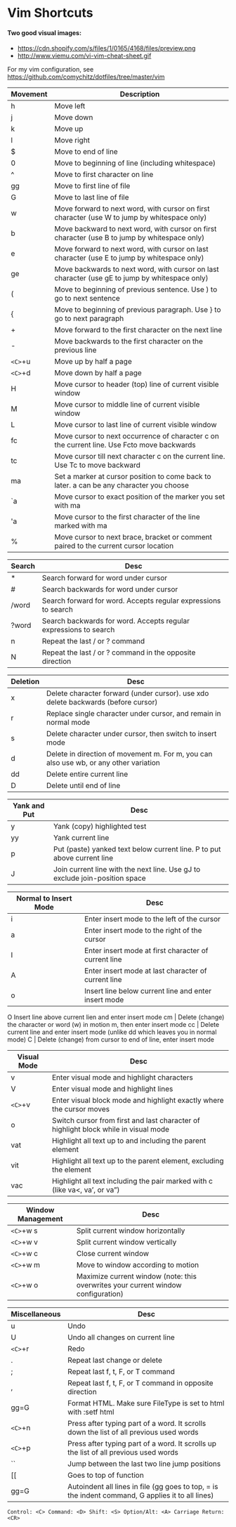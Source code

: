 # Vim Shortcuts

#### Two good visual images:
* https://cdn.shopify.com/s/files/1/0165/4168/files/preview.png
* http://www.viemu.com/vi-vim-cheat-sheet.gif

For my vim configuration, see https://github.com/comychitz/dotfiles/tree/master/vim

Movement | Description 
--- | ---
h|Move left
j|Move down 
k|Move up 
l|Move right
$|Move to end of line 
0|Move to beginning of line (including whitespace) 
^|Move to first character on line 
gg|Move to first line of file 
G|Move to last line of file 
w|Move forward to next word, with cursor on <span>first</span> character (use W to jump by whitespace only) 
b|Move backward to next word, with cursor on <span>first</span> character (use B to jump by whitespace only) 
e|Move forward to next word, with cursor on <span>last</span> character (use E to jump by whitespace only) 
ge|Move backwards to next word, with cursor on <span>last</span> character (use gE to jump by whitespace only) 
(|Move to beginning of previous sentence. Use ) to go to next sentence 
{ |    	 	Move to beginning of previous paragraph. Use } to go to next paragraph 
\+ |    		Move forward to the first character on the next line
\-  |       Move backwards to the first character on the previous line
``<C>``+u|   	Move up by half a page 
``<C>``+d |  	Move down by half a page 
H|         Move cursor to <span>header</span> (top) line of current visible window
M |        Move cursor to <span>middle</span> line of current visible window 
L  |       Move cursor to <span>last</span> line of current visible window 
fc  |      Move cursor to next occurrence of character c on the current line. Use Fcto move backwards
tc   |     Move cursor till next character c on the current line. Use Tc to move backward
ma    |   	Set a marker at cursor position to come back to later. a can be any character you choose
`a    |    Move cursor to exact position of the marker you set with ma 
'a     |   Move cursor to the first character of the line marked with ma 
%       |  Move cursor to next brace, bracket or comment paired to the current cursor location 

Search | Desc 
--- | ---
*     |      	Search forward for word under cursor                                                                                                      
#       |     	Search backwards for word under cursor 
/word   |  	Search forward for word. Accepts regular expressions to search 
?word   | 	Search backwards for word. Accepts regular expressions to search
n       |     	Repeat the last / or ? command
N       |    	Repeat the last / or ? command in the opposite direction

Deletion | Desc 
--- | ---
x    |      	Delete character forward (under cursor). use xdo delete backwards (before cursor)
r    |       	Replace single character under cursor, and remain in normal mode 
s    |       	Delete character under cursor, then switch to insert mode 
d    |       	Delete in direction of movement m. For m, you can also use wb, or any other variation
dd   |     	Delete entire current line 
D    |     	Delete until end of line

Yank and Put | Desc
--- | ---
y        |  	Yank (copy) highlighted test
yy	|	Yank current line
p	|	Put (paste) yanked text below current line. P to put above current line
J	|	Join current line with the next line. Use gJ to exclude join-position space

Normal to Insert Mode | Desc
--- | ---
i	|	Enter insert mode to the left of the cursor
a	|	Enter insert mode to the right of the cursor
I	|	Enter insert mode at first character of current line
A	|	Enter insert mode at last character of current line
o	|	Insert line below current line and enter insert mode
O		Insert line above current lien and enter insert mode
cm	|	Delete (change) the character or word (w) in motion m, then enter insert mode
cc	|	Delete current line and enter insert mode (unlike dd which leaves you in normal mode)
C	|	Delete (change) from cursor to end of line, enter insert mode

Visual Mode | Desc
--- | ---
v	|	Enter visual mode and highlight characters
V	|	Enter visual mode and highlight lines
``<C>``+v	|	Enter visual block mode and highlight exactly where the cursor moves
o	|	Switch cursor from first and last character of highlight block while in visual mode
vat	|	Highlight all text up to and including the parent element
vit	|	Highlight all text up to the parent element, excluding the element
vac	|	Highlight all text including the pair marked with c (like va<, va’, or va”)

Window Management | Desc
--- | ---
``<C>``+w s	| Split current window horizontally
``<C>``+w v|	Split current window vertically
``<C>``+w c|Close current window
``<C>``+w m	|Move to window according to motion
``<C>``+w o	|Maximize current window (note: this overwrites your current window configuration)

Miscellaneous | Desc
--- | ---
u	|	Undo
U	|	Undo all changes on current line
``<C>``+r	|	Redo
.	|	Repeat last change or delete
;	|	Repeat last f, t, F, or T command
,	|	Repeat last f, t, F, or T command in opposite direction
gg=G	|	Format HTML. Make sure FileType is set to html with :setf html
``<C>``+n	|	Press after typing part of a word. It scrolls down the list of all previous used words
``<C>``+p	|	Press after typing part of a word. It scrolls up the list of all previous used words
``	|	Jump between the last two line jump positions
[[	|	Goes to top of function
gg=G 	|	Autoindent all lines in file (gg goes to top, = is the indent command, G applies it to all lines)

```
Control: <C> Command: <D> Shift: <S> Option/Alt: <A> Carriage Return: <CR>
```

